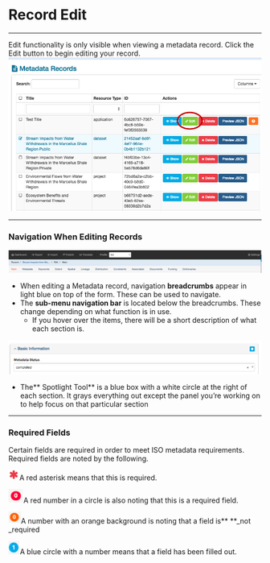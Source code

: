 # Record Edit

---

Edit functionality is only visible when viewing a metadata record. Click the Edit button to begin editing your record.![](/assets/edit_button.png)

---

### Navigation When Editing Records

![](/assets/high_level.png)

* When editing a Metadata record, navigation **breadcrumbs** appear in light blue on top of the form. These can be used to navigate. 
* The **sub-menu navigation bar** is located below the breadcrumbs.  These change depending on what function is in use.
  * If you hover over the items, there will be a short description of what each section is.

![](/assets/spotlight_tool.png)

* The** Spotlight Tool** is a blue box with a white circle at the right of each section.  It grays everything out except the panel you’re working on to help focus on that particular section

---

### **Required Fields**

Certain fields are required in order to meet ISO metadata requirements. Required fields are noted by the following.

![](/assets/red_asterisk.png)A red asterisk means that this is required.

![](/assets/red_number.png)A red number in a circle is also noting that this is a required field.

![](/assets/orange_ast.png)A number with an orange background is noting that a field is** **\_not \_required

![](/assets/blue_number.png)A blue circle with a number means that a field has been filled out.


